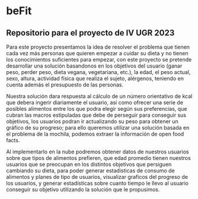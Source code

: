 # beFit
## Repositorio para el proyecto de IV UGR 2023

Para este proyecto presentamos la idea de resolver el problema que tienen cada vez más personas que quieren empezar a cuidar su dieta y no tienen los conocimientos suficientes para empezar, con este proyecto se pretende desarrollar una solución basandonos en los objetivos del usuario (ganar peso, perder peso, dieta vegana, vegetariana, etc.), la edad, el peso actual, sexo, altura, actividad física que realiza el sujeto, alérgenos, teniendo en cuenta además el presupuesto de las personas.

Nuestra solución dara respuesta al cálculo de un número orientativo de kcal que debera ingerir diariamente el usuario, así como ofrecer una serie de posibles alimentos entre los que podra elegir según sus preferencias, que cubran las macros estipuladas que debe de perseguir para conseguir sus objetivos, los usuarios podran ir actualizando su peso para obtener un gráfico de su progreso; para ello queremos utilizar una solución basada en el problema de la mochila, podemos extraer la información de open food facts.

Al implementarlo en la nube podremos obtener datos de nuestros usuarios sobre que tipos de alimentos prefieren, que edad promedio tienen nuestros usuarios que se preocupan en los distintos objetivos que persiguen cambiando su dieta, para poder generar estadisticas de consumo de alimentos y planes de tipo de usuarios, visualizar graficos del progreso de los usuarios, y generar estadísticas sobre cuanto tiempo le llevo al usuario conseguir su objetivo utilizando 
la solución que le propusimos. 

